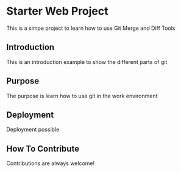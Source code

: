 # Starter Web Project

This is a simpe project to learn how to use Git Merge and Diff Tools

## Introduction

This is an introduction example to show the different parts of git

## Purpose


The purpose is learn how to use git in the work environment

## Deployment

Deployment possible

## How To Contribute

Contributions are always welcome!